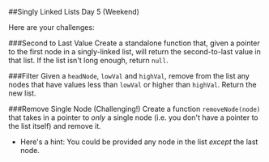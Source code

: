 ##Singly Linked Lists Day 5 (Weekend)

Here are your challenges:

###Second to Last Value
Create a standalone function that, given a pointer to the first node in a singly-linked list, will return the second-to-last value in that list. If the list isn't long enough, return `null`.

###Filter
Given a `headNode`, `lowVal` and `highVal`, remove from the list any nodes that have values less than `lowVal` or higher than `highVal`. Return the new list.

###Remove Single Node (Challenging!)
Create a function `removeNode(node)` that takes in a pointer to *only* a single node (i.e. you don't have a pointer to the list itself) and remove it.
  * Here's a hint: You could be provided any node in the list *except* the last node.

